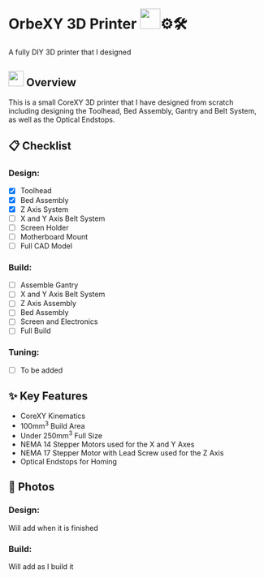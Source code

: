 # OrbeXY 3D Printer  <img src="https://imgproxy.attic.sh/J0q85Odp_n0Dnz9TO92wiwIQ-JiZ9BF4dwz4huLeQFI/rs:fit:768:768:1:1/t:1:FF00FF:false:false/pngo:false:true:256/aHR0cHM6Ly9hdHRp/Yy5zaC84MGs0d3d3/cDltMGJ5dThkYXFp/MGo0cHJ6YXo5.png" width="40">⚙️🛠️

A fully DIY 3D printer that I designed


## <img src="https://imgproxy.attic.sh/j5JHPIk7QB0ASMlUIvgOEh2AaUaYaIJwSPbzzrfdK8A/rs:fit:768:768:1:1/t:1:FF00FF:false:false/pngo:false:true:256/aHR0cHM6Ly9hdHRp/Yy5zaC9ydW5wb2Qv/ODA3MjQyMjEtOGMy/Yy00ZTYxLWE0NDYt/Y2RlZGQ3ZGE0NDRm/LnBuZw.png" width="30"> Overview

This is a small CoreXY 3D printer that I have designed from scratch including designing the Toolhead, Bed Assembly, Gantry and Belt System, as well as the Optical Endstops.


## 📋 Checklist

### Design:
- [x] Toolhead
- [x] Bed Assembly
- [x] Z Axis System
- [ ] X and Y Axis Belt System
- [ ] Screen Holder
- [ ] Motherboard Mount
- [ ] Full CAD Model

### Build:
- [ ] Assemble Gantry
- [ ] X and Y Axis Belt System
- [ ] Z Axis Assembly
- [ ] Bed Assembly
- [ ] Screen and Electronics
- [ ] Full Build

### Tuning:
- [ ] To be added


## ✨ Key Features

- CoreXY Kinematics
- 100mm<sup>3</sup> Build Area
- Under 250mm<sup>3</sup> Full Size
- NEMA 14 Stepper Motors used for the X and Y Axes
- NEMA 17 Stepper Motor with Lead Screw used for the Z Axis
- Optical Endstops for Homing

## 📸 Photos

### Design:

Will add when it is finished

### Build:

Will add as I build it
